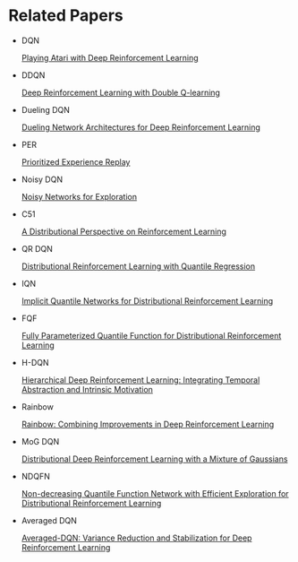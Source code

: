 # Related Papers

* DQN

  [Playing Atari with Deep Reinforcement Learning](https://arxiv.org/abs/1312.5602)

* DDQN

  [Deep Reinforcement Learning with Double Q-learning](http://arxiv.org/abs/1509.06461)

* Dueling DQN

  [Dueling Network Architectures for Deep Reinforcement Learning](http://arxiv.org/abs/1511.06581)

* PER

  [Prioritized Experience Replay](http://arxiv.org/abs/1511.05952)

* Noisy DQN

  [Noisy Networks for Exploration](http://arxiv.org/abs/1706.10295)

* C51

  [A Distributional Perspective on Reinforcement Learning](http://arxiv.org/abs/1707.06887)

* QR DQN

  [Distributional Reinforcement Learning with Quantile Regression](https://arxiv.org/abs/1710.10044v1)

* IQN

  [Implicit Quantile Networks for Distributional Reinforcement Learning](http://arxiv.org/abs/1806.06923)

* FQF

  [Fully Parameterized Quantile Function for Distributional Reinforcement Learning](http://arxiv.org/abs/1911.02140)

* H-DQN

  [Hierarchical Deep Reinforcement Learning: Integrating Temporal Abstraction and Intrinsic Motivation](https://arxiv.org/abs/1604.06057v2)

* Rainbow

  [Rainbow: Combining Improvements in Deep Reinforcement Learning](http://arxiv.org/abs/1710.02298)

* MoG DQN

  [Distributional Deep Reinforcement Learning with a Mixture of Gaussians](https://ieeexplore.ieee.org/document/8793505/)

* NDQFN

  [Non-decreasing Quantile Function Network with Efficient Exploration for Distributional Reinforcement Learning](https://openreview.net/forum?id=f_GA2IU9-K-)

* Averaged DQN

  [Averaged-DQN: Variance Reduction and Stabilization for Deep Reinforcement Learning](http://arxiv.org/abs/1611.01929)